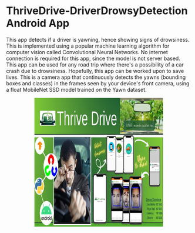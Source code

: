 # ThriveDrive-DriverDrowsyDetection Android App
This app detects if a driver is yawning, hence showing signs of drowsiness. This is implemented using a popular machine learning algorithm for computer vision called Convolutional Neural Networks. No internet connection is required for this app, since the model is not server based. This app can be used for any road trip where there's a possibility of a car crash due to drowsiness. Hopefully, this app can be worked upon to save lives.
This is a camera app that continuously detects the yawns (bounding boxes and classes) in the frames seen by your device's front camera, using a float MobileNet SSD model trained on the Yawn dataset.
<p align="center">
  <img src="poster.jpg" width="350" height="350" title="hover text">
  
</p>
